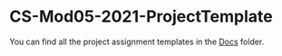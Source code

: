# CS-Mod05-2021-ProjectTemplate

You can find all the project assignment templates in the [Docs](https://gitlab.utwente.nl/dipti.sarmah/cs-mod05-2021-projecttemplate/-/tree/master/Docs) folder.

